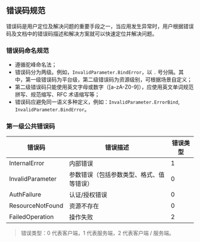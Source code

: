 ## 错误码规范

错误码是用户定位及解决问题的重要手段之一，当应用发生异常时，用户根据错误码及文档中的错误码描述和解决方案就可以快速定位并解决问题。

### 错误码命名规范

- 遵循驼峰命名法；
- 错误码分为两级。例如，`InvalidParameter.BindError`，以 `.` 号分隔。其中，第一级错误码为平台级，第二级错误码为资源级别，可根据场景自定义；
- 第二级错误码只能使用英文字母或数字（[a-zA-Z0-9]），应使用英文单词规范拼写、规范缩写、RFC 术语缩写等；
- 错误码应避免同一语义多种定义，例如：`InvalidParameter.ErrorBind`, `InvalidParameter.BindError`。

### 第一级公共错误码

| 错误码              | 错误描述                 | 错误类型 |
|------------------|----------------------|------|
| InternalError    | 内部错误                 | 1    |
| InvalidParameter | 参数错误（包括参数类型、格式、值等错误） | 0    |
| AuthFailure      | 认证/授权错误              | 0    |
| ResourceNotFound | 资源不存在                | 0    |
| FailedOperation  | 操作失败                 | 2    |

> 错误类型：0 代表客户端，1 代表服务端，2 代表客户端 / 服务端。